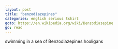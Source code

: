 ```yaml
---
layout: post
title: "benzodiazepines"
categories: english serious tshirt
goto: https://en.wikipedia.org/wiki/Benzodiazepine
go: read
---
```

swimming in a sea of Benzodiazepines hooligans
